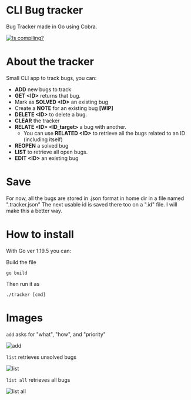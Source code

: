 # CLI Bug tracker
Bug Tracker made in Go using Cobra.

[![Is compiling?](https://github.com/faculerena/bugtracker/actions/workflows/main.yml/badge.svg)](https://github.com/faculerena/bugtracker/actions/workflows/main.yml)
# About the tracker
Small CLI app to track bugs, you can:

* **ADD** new bugs to track
* **GET \<ID>** returns that bug.
* Mark as **SOLVED \<ID>** an existing bug
* Create a **NOTE** for an existing bug **[WIP]**
* **DELETE \<ID>** to delete a bug.
* **CLEAR** the tracker
* **RELATE \<ID> <ID_target>** a bug with another.
  * You can use **RELATED \<ID>** to retrieve all the bugs related to an ID (including itself)
* **REOPEN** a solved bug
* **LIST** to retrieve all open bugs. 
* **EDIT \<ID>** an existing bug 

# Save
For now, all the bugs are stored in .json format in home dir in a file named ".tracker.json"
The next usable id is saved there too on a ".id" file. I will make this a better way.


# How to install

With Go ver 1.19.5 you can:

Build the file

``go build``


Then run it as 

```./tracker [cmd]```


# Images

```add``` asks for "what", "how", and "priority"

![add](readmeImages/add.png)

```list``` retrieves unsolved bugs

![list](readmeImages/list.png)

```list all``` retrieves all bugs

![list all](readmeImages/listall.png) 

